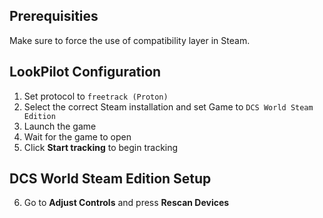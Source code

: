 ## Prerequisities
Make sure to force the use of compatibility layer in Steam.

## LookPilot Configuration
1. Set protocol to `freetrack (Proton)`
2. Select the correct Steam installation and set Game to `DCS World Steam Edition`
3. Launch the game
4. Wait for the game to open
5. Click **Start tracking** to begin tracking

## DCS World Steam Edition Setup
6. Go to **Adjust Controls** and press **Rescan Devices**